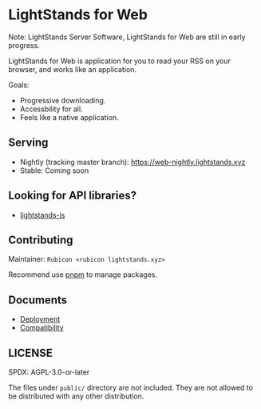 # LightStands for Web

Note: LightStands Server Software, LightStands for Web are still in early progress.

LightStands for Web is application for you to read your RSS on your browser, and works like an application.

Goals:
- Progressive downloading.
- Accessbility for all.
- Feels like a native application.

## Serving

- Nightly (tracking master branch): https://web-nightly.lightstands.xyz
- Stable: Coming soon

## Looking for API libraries?

- [lightstands-js](https://github.com/lightstands/lightstands-js)

## Contributing

Maintainer: `Rubicon <rubicon lightstands.xyz>`

Recommend use [pnpm](https://pnpm.io) to manage packages.

## Documents

- [Deployment](./docs/deploy-guide.md)
- [Compatibility](./docs/compatibility.md)

## LICENSE
SPDX: AGPL-3.0-or-later

The files under `public/` directory are not included. They are not allowed to be distributed with any other distribution.
